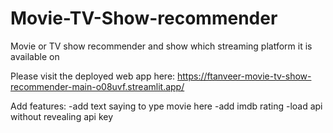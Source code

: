# Movie-TV-Show-recommender
Movie or TV show recommender and show which streaming platform it is available on

Please visit the deployed web app here:
https://ftanveer-movie-tv-show-recommender-main-o08uvf.streamlit.app/

Add features:
-add text saying to ype movie here
-add imdb rating
-load api without revealing api key
